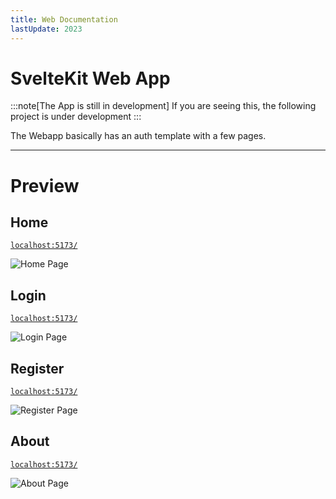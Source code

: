```yaml
---
title: Web Documentation
lastUpdate: 2023
---
```


# SvelteKit Web App

:::note[The App is still in development]
If you are seeing this, the following project is under development
:::

The Webapp basically has an auth template with a few pages.

 <!-- TODO: Design of the web app must be put here -->

---

# Preview

## Home

[`localhost:5173/`](http://localhost:5173)

![Home Page](https://placehold.co/600x400/808080/FFFFFF/png?text=Home+Page&font=Open+Sans)

## Login

[`localhost:5173/`](http://localhost:5173/login)

![Login Page](https://placehold.co/600x400/808080/FFFFFF/png?text=Login+Page&font=Open+Sans)

## Register

[`localhost:5173/`](http://localhost:5173/register)

![Register Page](https://placehold.co/600x400/808080/FFFFFF/png?text=Register+Page&font=Open+Sans)

## About

[`localhost:5173/`](http://localhost:5173/about)

![About Page](https://placehold.co/600x400/808080/FFFFFF/png?text=About+Page&font=Open+Sans)
